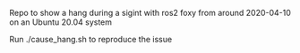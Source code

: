 Repo to show a hang during a sigint with ros2 foxy from around 2020-04-10 on an Ubuntu 20.04 system

Run ./cause_hang.sh to reproduce the issue

